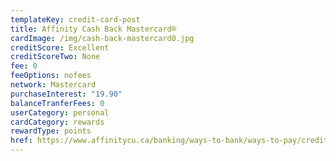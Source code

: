 ```yaml
---
templateKey: credit-card-post
title: Affinity Cash Back Mastercard®
cardImage: /img/cash-back-mastercard0.jpg
creditScore: Excellent
creditScoreTwo: None
fee: 0
feeOptions: nofees
network: Mastercard
purchaseInterest: "19.90"
balanceTranferFees: 0
userCategory: personal
cardCategory: rewards
rewardType: points
href: https://www.affinitycu.ca/banking/ways-to-bank/ways-to-pay/credit-cards/personal-credit-cards
---
```

